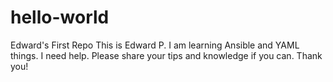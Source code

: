 # hello-world
Edward's First Repo
This is Edward P. I am learning Ansible and YAML things. I need help. Please share your tips and knowledge if you can.
Thank you!
